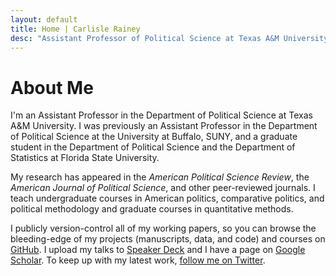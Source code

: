 ```yaml
---
layout: default
title: Home | Carlisle Rainey
desc: "Assistant Professor of Political Science at Texas A&M University. Writes about political methodology and American and comparative elections."
---
```


# About Me

I'm an Assistant Professor in the Department of Political Science at Texas A&M University. I was previously an Assistant Professor in the Department of Political Science at the University at Buffalo, SUNY, and a graduate student in the Department of Political Science and the Department of Statistics at Florida State University.

My research has appeared in the *American Political Science Review*, the *American Journal of Political Science*, and other peer-reviewed journals. I teach undergraduate courses in American politics, comparative politics, and political methodology and graduate courses in quantitative methods.

I publicly version-control all of my working papers, so you can browse the bleeding-edge of my projects (manuscripts, data, and code) and courses on [GitHub](https://github.com/carlislerainey). I upload my talks to [Speaker Deck](https://speakerdeck.com/carlislerainey) and I have a page on [Google Scholar](https://scholar.google.com/citations?user=otXLf3wAAAAJ&hl=en). To keep up with my latest work, [follow me on Twitter](https://twitter.com/carlislerainey).
